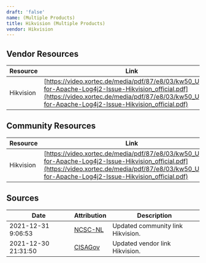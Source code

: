 ```yaml
---
draft: 'false'
name: (Multiple Products)
title: Hikvision (Multiple Products)
vendor: Hikvision
---
```


## Vendor Resources
| Resource | Link |
| --- | --- |
| Hikvision | [https://video.xortec.de/media/pdf/87/e8/03/kw50_Update-for-Apache-Log4j2-Issue-Hikvision_official.pdf](https://video.xortec.de/media/pdf/87/e8/03/kw50_Update-for-Apache-Log4j2-Issue-Hikvision_official.pdf) |

## Community Resources
| Resource | Link |
| --- | --- |
| Hikvision | [https://video.xortec.de/media/pdf/87/e8/03/kw50_Update-for-Apache-Log4j2-Issue-Hikvision_official.pdf](https://video.xortec.de/media/pdf/87/e8/03/kw50_Update-for-Apache-Log4j2-Issue-Hikvision_official.pdf) |


## Sources
| Date | Attribution | Description |
| --- | --- | --- |
| 2021-12-31 9:06:53 | [NCSC-NL](https://github.com/NCSC-NL/log4shell/blob/main/software/README.md) | Updated community link Hikvision.  |
| 2021-12-30 21:31:50 | [CISAGov](https://raw.githubusercontent.com/cisagov/log4j-affected-db/develop/README.md) | Updated vendor link Hikvision.  |
